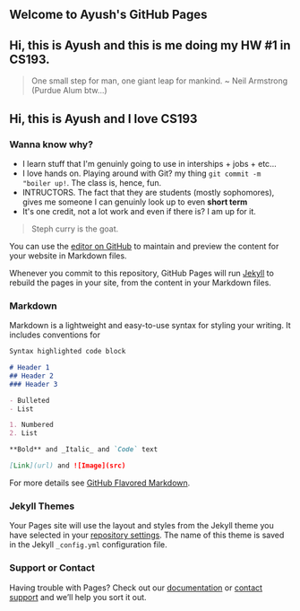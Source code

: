 ## Welcome to Ayush's GitHub Pages

## Hi, this is Ayush and this is me doing my HW #1 in CS193. 

> One small step for man, one giant leap for mankind. ~ Neil Armstrong (Purdue Alum btw...)

## Hi, this is Ayush and I love CS193

### Wanna know why?

- I learn stuff that I'm genuinly going to use in interships + jobs + etc...
- I love hands on. Playing around with Git? my thing `git commit -m "boiler up!`. The class is, hence, fun.
- INTRUCTORS. The fact that they are students (mostly sophomores), gives me someone I can genuinly look up to even **short term**
- It's one credit, not a lot work and even if there is? I am up for it.

> Steph curry is the goat.


You can use the [editor on GitHub](https://github.com/kalutes/CS193_Fall18_Lab1/edit/master/index.md) to maintain and preview the content for your website in Markdown files.

Whenever you commit to this repository, GitHub Pages will run [Jekyll](https://jekyllrb.com/) to rebuild the pages in your site, from the content in your Markdown files.

### Markdown

Markdown is a lightweight and easy-to-use syntax for styling your writing. It includes conventions for

```markdown
Syntax highlighted code block

# Header 1
## Header 2
### Header 3

- Bulleted
- List

1. Numbered
2. List

**Bold** and _Italic_ and `Code` text

[Link](url) and ![Image](src)
```

For more details see [GitHub Flavored Markdown](https://guides.github.com/features/mastering-markdown/).

### Jekyll Themes

Your Pages site will use the layout and styles from the Jekyll theme you have selected in your [repository settings](https://github.com/kalutes/CS193_Fall18_Lab1/settings). The name of this theme is saved in the Jekyll `_config.yml` configuration file.

### Support or Contact

Having trouble with Pages? Check out our [documentation](https://help.github.com/categories/github-pages-basics/) or [contact support](https://github.com/contact) and we’ll help you sort it out.
